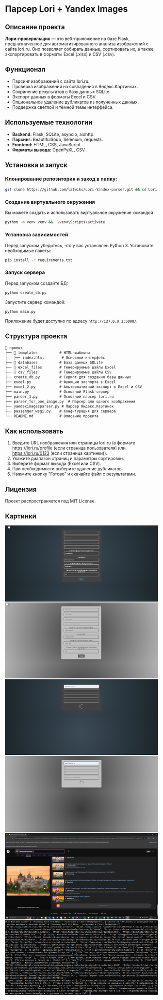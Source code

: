 # Парсер Lori + Yandex Images

## Описание проекта
**Лори-проверяльщик** — это веб-приложение на базе Flask, предназначенное для автоматизированного анализа изображений с сайта lori.ru. Оно позволяет собирать данные, сортировать их, а также экспортировать в форматы Excel (.xlsx) и CSV (.csv).

## Функционал
- Парсинг изображений с сайта lori.ru.
- Проверка изображений на совпадения в Яндекс.Картинках.
- Сохранение результатов в базу данных SQLite.
- Экспорт данных в форматы Excel и CSV.
- Опциональное удаление дубликатов из полученных данных.
- Поддержка светлой и тёмной темы интерфейса.

## Используемые технологии
- **Backend:** Flask, SQLite, asyncio, aiohttp.
- **Парсинг:** BeautifulSoup, Selenium, requests.
- **Frontend:** HTML, CSS, JavaScript.
- **Форматы вывода:** OpenPyXL, CSV.

## Установка и запуск
### Клонирование репозитория и заход в папку:
```sh
git clone https://github.com/latwiks/Lori-Yandex-parser.git && cd Lori-Yandex-parser
```
### Создание виртуального окружения
Вы можете создать и использовать виртуальное окружение командой
```sh
python -m venv venv && .\venv\Scripts\activate
```
### Установка зависимостей
Перед запуском убедитесь, что у вас установлен Python 3. Установите необходимые пакеты:
```sh
pip install -r requirements.txt
```

### Запуск сервера
Перед запуском создайте БД:
```sh
python create_db.py
```
Запустите сервер командой:
```sh
python main.py
```
Приложение будет доступно по адресу `http://127.0.0.1:5000/`.

## Структура проекта
```
📂 проект
├── 📂 templates          # HTML-шаблоны
│   ├── index.html        # Основной интерфейс
├── 📂 databases          # База данных SQLite
├── 📂 excel_files        # Генерируемые файлы Excel
├── 📂 csv_files          # Генерируемые файлы CSV
├── create_db.py         # Скрипт для создания базы данных
├── excel.py             # Функции экспорта в Excel
├── excel_2.py           # Альтернативный экспорт в Excel и CSV
├── main.py              # Основной Flask-сервер
├── parser_1.py          # Основной парсер lori.ru
├── parser_for_one_image.py  # Парсер для одного изображения
├── yandeximagesparser.py # Парсер Яндекс.Картинок
├── passenger_wsgi.py    # Конфигурация для сервера
└── README.md            # Описание проекта
```
## Как использовать
1. Введите URL изображения или страницы lori.ru (в формате https://lori.ru/profile (если страница пользователя) или https://lori.ru/0123 (если страница картинки)).
2. Укажите диапазон страниц и параметры сортировки.
3. Выберите формат вывода (Excel или CSV).
4. При необходимости выберите удаление дубликатов.
5. Нажмите кнопку "Готово" и скачайте файл с результатами.

## Лицензия
Проект распространяется под MIT License.

## Картинки
![Главная (Dark)](https://github.com/latwiks/Lori-Yandex-parser/blob/b2c6e6ff58f9c27dad63d491258f7ce44ebf19c9/images/%D0%93%D0%BB%D0%B0%D0%B2%D0%BD%D0%B0%D1%8F%20%D1%81%D1%82%D1%80%D0%B0%D0%BD%D0%B8%D1%86%D0%B0%20(Dark).png)
![Главная (Light)](https://github.com/latwiks/Lori-Yandex-parser/blob/b2c6e6ff58f9c27dad63d491258f7ce44ebf19c9/images/%D0%93%D0%BB%D0%B0%D0%B2%D0%BD%D0%B0%D1%8F%20%D1%81%D1%82%D1%80%D0%B0%D0%BD%D0%B8%D1%86%D0%B0%20(Light).png)
![Ожидание (Dark)](https://github.com/latwiks/Lori-Yandex-parser/blob/b2c6e6ff58f9c27dad63d491258f7ce44ebf19c9/images/%D0%9E%D0%B6%D0%B8%D0%B4%D0%B0%D0%BD%D0%B8%D0%B5%20%D0%B7%D0%B0%D0%B3%D1%80%D1%83%D0%B7%D0%BA%D0%B8%20(Dark).png)
![Ожидание (Light)](https://github.com/latwiks/Lori-Yandex-parser/blob/b2c6e6ff58f9c27dad63d491258f7ce44ebf19c9/images/%D0%9E%D0%B6%D0%B8%D0%B4%D0%B0%D0%BD%D0%B8%D0%B5%20%D0%B7%D0%B0%D0%B3%D1%80%D1%83%D0%B7%D0%BA%D0%B8%20(Light).png)
![Сервер (1)](https://github.com/latwiks/Lori-Yandex-parser/blob/b2c6e6ff58f9c27dad63d491258f7ce44ebf19c9/images/%D0%A0%D0%B0%D0%B1%D0%BE%D1%82%D0%B0%20%D0%BF%D0%B0%D1%80%D1%81%D0%B5%D1%80%D0%B0%20(%D1%81%D0%B5%D1%80%D0%B2%D0%B5%D1%80).png)
![Сервер (2)](https://github.com/latwiks/Lori-Yandex-parser/blob/b2c6e6ff58f9c27dad63d491258f7ce44ebf19c9/images/%D0%A0%D0%B0%D0%B1%D0%BE%D1%82%D0%B0%20%D0%BF%D0%B0%D1%80%D1%81%D0%B5%D1%80%D0%B0%202%20(%D1%81%D0%B5%D1%80%D0%B2%D0%B5%D1%80).png)

